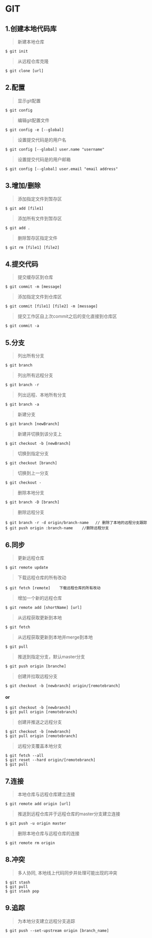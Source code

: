 # GIT
## 1.创建本地代码库

> 新建本地仓库

    $ git init                      

> 从远程仓库克隆

    $ git clone [url]               

## 2.配置

> 显示git配置

    $ git config                    

> 编辑git配置文件

    $ git config -e [--global]      

> 设置提交代码是的用户名

    $ git config [--global] user.name "username"    

> 设置提交代码是的用户邮箱

    $ git config [--global] user.email "email address"      
## 3.增加/删除

> 添加指定文件到暂存区

    $ git add [file1]     

> 添加所有文件到暂存区

    $ git add .           
 
> 删除暂存区指定文件 
 
    $ git rm [file1] [file2]        

## 4.提交代码

> 提交缓存区到仓库

    $ git commit -m [message]   

> 添加指定文件到仓库区

    $ git commit [file1] [file2] -m [message]   

> 提交工作区自上次commit之后的变化直接到仓库区

    $ git commit -a     
## 5.分支

> 列出所有分支

    $ git branch    

> 列出所有远程分支

    $ git branch -r    

> 列出远程、本地所有分支

    $ git branch -a    

> 新建分支

    $ git branch [newBranch]    

> 新建并切换到该分支上

    $ git checkout -b [newBranch]  

> 切换到指定分支

    $ git checkout [branch]     

> 切换到上一分支

    $ git checkout -

> 删除本地分支

    $ git branch -D [branch]

> 删除远程分支

    $ git branch -r -d origin/branch-name   // 删除了本地的远程分支跟踪
    $ git push origin :branch-name    //删除远程分支

## 6.同步

> 更新远程仓库

    $ git remote update  

> 下载远程仓库的所有改动

    $ git fetch [remote]    下载远程仓库的所有改动

> 增加一个新的远程仓库

    $ git remote add [shortName] [url]  

> 从远程获取更新到本地

    $ git fetch     

> 从远程获取更新到本地并merge到本地

    $ git pull      

> 推送到指定分支，默认master分支

    $ git push origin [branche]     

> 创建并拉取远程分支

    $ git checkout -b [newbranch] origin/[remotebranch] 

#### or  

    $ git checkout -b [newbranch]
    $ git pull origin [remotebranch]
    
> 创建并推送之远程分支    

    $ git checkout -b [newbranch]
    $ git pull origin [remotebranch]
    
> 远程分支覆盖本地分支   

    $ git fetch --all
    $ git reset --hard origin/[remotebranch]
    $ git pull

## 7.连接
> 本地仓库与远程仓库建立连接

    $ git remote add origin [url]  

> 推送到远程仓库并于远程仓库的master分支建立连接

    $ git push -u origin master  

> 删除本地仓库与远程仓库的连接

    $ git remote rm origin      

## 8.冲突

> 多人协同, 本地线上代码同步并处理可能出现的冲突

    $ git stash
    $ git pull
    $ git stash pop

## 9.追踪

> 为本地分支建立远程分支追踪

    $ git push --set-upstream origin [branch_name]